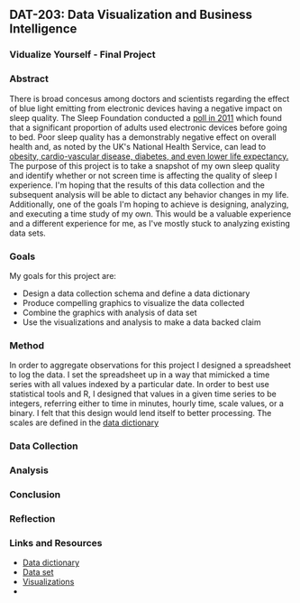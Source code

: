
## DAT-203: Data Visualization and Business Intelligence 

### Vidualize Yourself - Final Project

### Abstract

There is broad concesus among doctors and scientists regarding the effect of blue light emitting from electronic devices having a negative impact on sleep quality. The Sleep Foundation conducted a [poll in 2011](https://www.sleepfoundation.org/wp-content/uploads/2018/10/SIAP_2011_Summary_of_Findings.pdf?x95607&x14342) which found that a significant proportion of adults used electronic devices before going to bed. Poor sleep quality has a demonstrably negative effect on overall health and, as noted by the UK's National Health Service, can lead to [obesity, cardio-vascular disease, diabetes, and even lower life expectancy.](https://www.nhs.uk/live-well/sleep-and-tiredness/why-lack-of-sleep-is-bad-for-your-health/)
The purpose of this project is to take a snapshot of my own sleep quality and identify whether or not screen time is affecting the quality of sleep I experience. I'm hoping that the results of this data collection and the subsequent analysis will be able to dictact any behavior changes in my life. Additionally, one of the goals I'm hoping to achieve is designing, analyzing, and executing a time study of my own. This would be a valuable experience and a different experience for me, as I've mostly stuck to analyzing existing data sets.

### Goals

My goals for this project are:

* Design a data collection schema and define a data dictionary
* Produce compelling graphics to visualize the data collected
* Combine the graphics with analysis of data set
* Use the visualizations and analysis to make a data backed claim

### Method

In order to aggregate observations for this project I designed a spreadsheet to log the data. I set the spreadsheet up in a way that mimicked a time series with all values indexed by a particular date. In order to best use statistical tools and R, I designed that values in a given time series to be integers, referring either to time in minutes, hourly time, scale values, or a binary. I felt that this design would lend itself to better processing. The scales are defined in the [data dictionary]()

### Data Collection

### Analysis

### Conclusion

### Reflection

### Links and Resources

* [Data dictionary]()
* [Data set](https://github.com/zachary-trozenski/dat203_ccac/blob/master/visualize_yourself/factor_tracker/factor_tracker_v3.csv)
* [Visualizations](https://github.com/zachary-trozenski/dat203_ccac/tree/master/visualize_yourself/visualizations)
* 